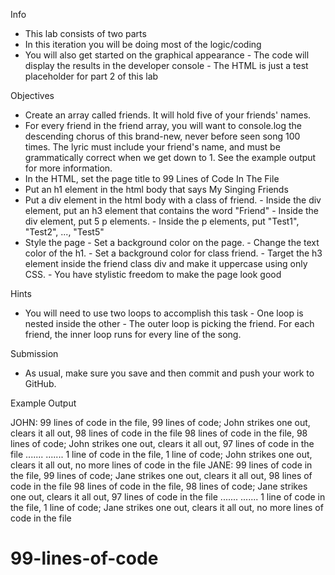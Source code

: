 Info

- This lab consists of two parts
- In this iteration you will be doing most of the logic/coding
- You will also get started on the graphical appearance - The code will display the results in the developer console - The HTML is just a test placeholder for part 2 of this lab

Objectives

- Create an array called friends. It will hold five of your friends' names.
- For every friend in the friend array, you will want to console.log the descending chorus of this brand-new, never before seen song 100 times. The lyric must include your friend's name, and must be grammatically correct when we get down to 1. See the example output for more information.
- In the HTML, set the page title to 99 Lines of Code In The File
- Put an h1 element in the html body that says My Singing Friends
- Put a div element in the html body with a class of friend. - Inside the div element, put an h3 element that contains the word "Friend" - Inside the div element, put 5 p elements. - Inside the p elements, put "Test1", "Test2", ..., "Test5"
- Style the page - Set a background color on the page. - Change the text color of the h1. - Set a background color for class friend. - Target the h3 element inside the friend class div and make it uppercase using only CSS. - You have stylistic freedom to make the page look good

Hints

- You will need to use two loops to accomplish this task - One loop is nested inside the other - The outer loop is picking the friend. For each friend, the inner loop runs for every line of the song.

Submission

- As usual, make sure you save and then commit and push your work to GitHub.

Example Output

JOHN:
99 lines of code in the file, 99 lines of code; John strikes one out, clears it all out, 98 lines of code in the file
98 lines of code in the file, 98 lines of code; John strikes one out, clears it all out, 97 lines of code in the file
.......
.......
1 line of code in the file, 1 line of code; John strikes one out, clears it all out, no more lines of code in the file
JANE:
99 lines of code in the file, 99 lines of code; Jane strikes one out, clears it all out, 98 lines of code in the file
98 lines of code in the file, 98 lines of code; Jane strikes one out, clears it all out, 97 lines of code in the file
.......
.......
1 line of code in the file, 1 line of code; Jane strikes one out, clears it all out, no more lines of code in the file
# 99-lines-of-code
